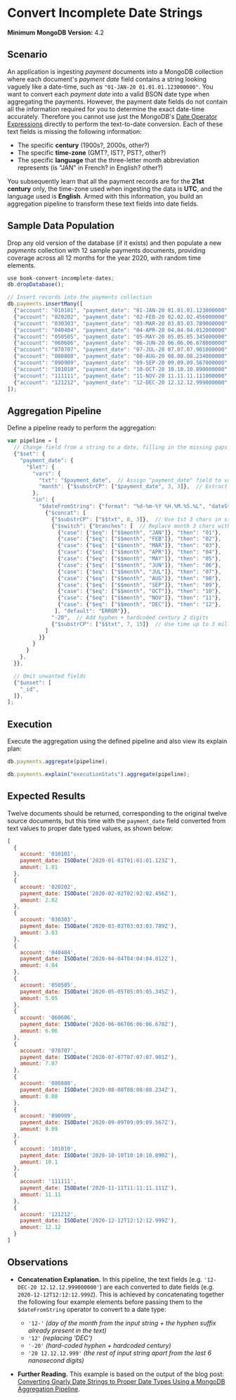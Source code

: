 # Convert Incomplete Date Strings

__Minimum MongoDB Version:__ 4.2


## Scenario

An application is ingesting _payment_ documents into a MongoDB collection where each document's _payment date_ field contains a string looking vaguely like a date-time, such as `"01-JAN-20 01.01.01.123000000"`. You want to convert each _payment date_ into a valid BSON date type when aggregating the payments. However, the payment date fields do not contain all the information required for you to determine the exact date-time accurately. Therefore you cannot use just the MongoDB's [Date Operator Expressions](https://docs.mongodb.com/manual/reference/operator/aggregation/#date-expression-operators) directly to perform the text-to-date conversion. Each of these text fields is missing the following information:

 * The specific __century__ (1900s?, 2000s, other?)
 * The specific __time-zone__ (GMT?, IST?, PST?, other?) 
 * The specific __language__ that the three-letter month abbreviation represents (is "JAN" in French? in English? other?)

You subsequently learn that all the payment records are for the __21st century__ only, the time-zone used when ingesting the data is __UTC__, and the language used is __English__. Armed with this information, you build an aggregation pipeline to transform these text fields into date fields.


## Sample Data Population

Drop any old version of the database (if it exists) and then populate a new _payments_ collection with 12 sample payments documents, providing coverage across all 12 months for the year 2020, with random time elements.

```javascript
use book-convert-incomplete-dates;
db.dropDatabase();

// Insert records into the payments collection
db.payments.insertMany([
  {"account": "010101", "payment_date": "01-JAN-20 01.01.01.123000000", "amount": 1.01},
  {"account": "020202", "payment_date": "02-FEB-20 02.02.02.456000000", "amount": 2.02},
  {"account": "030303", "payment_date": "03-MAR-20 03.03.03.789000000", "amount": 3.03},
  {"account": "040404", "payment_date": "04-APR-20 04.04.04.012000000", "amount": 4.04},
  {"account": "050505", "payment_date": "05-MAY-20 05.05.05.345000000", "amount": 5.05},
  {"account": "060606", "payment_date": "06-JUN-20 06.06.06.678000000", "amount": 6.06},
  {"account": "070707", "payment_date": "07-JUL-20 07.07.07.901000000", "amount": 7.07},
  {"account": "080808", "payment_date": "08-AUG-20 08.08.08.234000000", "amount": 8.08},
  {"account": "090909", "payment_date": "09-SEP-20 09.09.09.567000000", "amount": 9.09},
  {"account": "101010", "payment_date": "10-OCT-20 10.10.10.890000000", "amount": 10.10},
  {"account": "111111", "payment_date": "11-NOV-20 11.11.11.111000000", "amount": 11.11},
  {"account": "121212", "payment_date": "12-DEC-20 12.12.12.999000000", "amount": 12.12}
]);
```


## Aggregation Pipeline

Define a pipeline ready to perform the aggregation:

```javascript
var pipeline = [
  // Change field from a string to a date, filling in the missing gaps
  {"$set": {
    "payment_date": {    
      "$let": {
        "vars": {
          "txt": "$payment_date",  // Assign "payment_date" field to variable "txt",
          "month": {"$substrCP": ["$payment_date", 3, 3]},  // Extract month text
        },
        "in": { 
          "$dateFromString": {"format": "%d-%m-%Y %H.%M.%S.%L", "dateString":
            {"$concat": [
              {"$substrCP": ["$$txt", 0, 3]},  // Use 1st 3 chars in string
              {"$switch": {"branches": [  // Replace month 3 chars with month number
                {"case": {"$eq": ["$$month", "JAN"]}, "then": "01"},
                {"case": {"$eq": ["$$month", "FEB"]}, "then": "02"},
                {"case": {"$eq": ["$$month", "MAR"]}, "then": "03"},
                {"case": {"$eq": ["$$month", "APR"]}, "then": "04"},
                {"case": {"$eq": ["$$month", "MAY"]}, "then": "05"},
                {"case": {"$eq": ["$$month", "JUN"]}, "then": "06"},
                {"case": {"$eq": ["$$month", "JUL"]}, "then": "07"},
                {"case": {"$eq": ["$$month", "AUG"]}, "then": "08"},
                {"case": {"$eq": ["$$month", "SEP"]}, "then": "09"},
                {"case": {"$eq": ["$$month", "OCT"]}, "then": "10"},
                {"case": {"$eq": ["$$month", "NOV"]}, "then": "11"},
                {"case": {"$eq": ["$$month", "DEC"]}, "then": "12"},
               ], "default": "ERROR"}},
              "-20",  // Add hyphen + hardcoded century 2 digits
              {"$substrCP": ["$$txt", 7, 15]}  // Use time up to 3 millis (ignore last 6 nanosecs)
            ]
          }}                  
        }
      }        
    },             
  }},

  // Omit unwanted fields
  {"$unset": [
    "_id",
  ]},         
];
```


## Execution

Execute the aggregation using the defined pipeline and also view its explain plan:

```javascript
db.payments.aggregate(pipeline);
```

```javascript
db.payments.explain("executionStats").aggregate(pipeline);
```


## Expected Results

Twelve documents should be returned, corresponding to the original twelve source documents, but this time with the `payment_date` field converted from text values to proper date typed values, as shown below:

```javascript
[
  {
    account: '010101',
    payment_date: ISODate('2020-01-01T01:01:01.123Z'),
    amount: 1.01
  },
  {
    account: '020202',
    payment_date: ISODate('2020-02-02T02:02:02.456Z'),
    amount: 2.02
  },
  {
    account: '030303',
    payment_date: ISODate('2020-03-03T03:03:03.789Z'),
    amount: 3.03
  },
  {
    account: '040404',
    payment_date: ISODate('2020-04-04T04:04:04.012Z'),
    amount: 4.04
  },
  {
    account: '050505',
    payment_date: ISODate('2020-05-05T05:05:05.345Z'),
    amount: 5.05
  },
  {
    account: '060606',
    payment_date: ISODate('2020-06-06T06:06:06.678Z'),
    amount: 6.06
  },
  {
    account: '070707',
    payment_date: ISODate('2020-07-07T07:07:07.901Z'),
    amount: 7.07
  },
  {
    account: '080808',
    payment_date: ISODate('2020-08-08T08:08:08.234Z'),
    amount: 8.08
  },
  {
    account: '090909',
    payment_date: ISODate('2020-09-09T09:09:09.567Z'),
    amount: 9.09
  },
  {
    account: '101010',
    payment_date: ISODate('2020-10-10T10:10:10.890Z'),
    amount: 10.1
  },
  {
    account: '111111',
    payment_date: ISODate('2020-11-11T11:11:11.111Z'),
    amount: 11.11
  },
  {
    account: '121212',
    payment_date: ISODate('2020-12-12T12:12:12.999Z'),
    amount: 12.12
  }
]
```


## Observations

 * __Concatenation Explanation.__ In this pipeline, the text fields (e.g. `'12-DEC-20 12.12.12.999000000'`) are each converted to date fields (e.g. `2020-12-12T12:12:12.999Z`). This is achieved by concatenating together the following four example elements before passing them to the `$dateFromString` operator to convert to a date type:
   - `'12-'` _(day of the month from the input string + the hyphen suffix already present in the text)_
   - `'12'` _(replacing 'DEC')_
   - `'-20'` _(hard-coded hyphen + hardcoded century)_
   - `'20 12.12.12.999'` _(the rest of input string apart from the last 6 nanosecond digits)_
   
 * __Further Reading.__ This example is based on the output of the blog post: [Converting Gnarly Date Strings to Proper Date Types Using a MongoDB Aggregation Pipeline](https://pauldone.blogspot.com/2020/05/aggregation-convert-nasty-date-strings.html).
 
